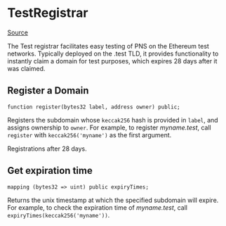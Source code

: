 # TestRegistrar

[Source](https://github.com/pnsdomains/pns/blob/master/contracts/TestRegistrar.sol)

The Test registrar facilitates easy testing of PNS on the Ethereum test networks. Typically deployed on the .test TLD, it provides functionality to instantly claim a domain for test purposes, which expires 28 days after it was claimed.

## Register a Domain

```text
function register(bytes32 label, address owner) public;
```

Registers the subdomain whose `keccak256` hash is provided in `label`, and assigns ownership to `owner`. For example, to register _myname.test_, call `register` with `keccak256('myname')` as the first argument.

Registrations after 28 days.

## Get expiration time

```text
mapping (bytes32 => uint) public expiryTimes;
```

Returns the unix timestamp at which the specified subdomain will expire. For example, to check the expiration time of _myname.test_, call  `expiryTimes(keccak256('myname'))`.

